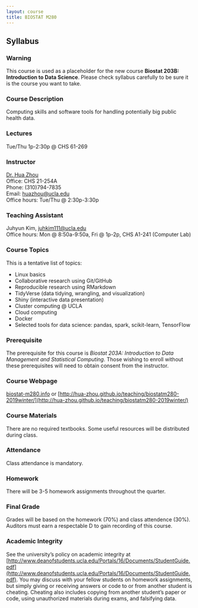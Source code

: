 ```yaml
---
layout: course
title: BIOSTAT M280
---
```


## Syllabus

### Warning

This course is used as a placeholder for the new course **Biostat 203B: Introduction to Data Science**. Please check syllabus carefully to be sure it is the course you want to take.

### Course Description

Computing skills and software tools for handling potentially big public health data.   

### Lectures  

Tue/Thu 1p-2:30p @ CHS 61-269   

### Instructor

[Dr. Hua Zhou](http://hua-zhou.github.io/)  
Office: CHS 21-254A  
Phone: (310)794-7835  
Email: <huazhou@ucla.edu>  
Office hours: Tue/Thu @ 2:30p-3:30p

### Teaching Assistant

Juhyun Kim, <juhkim111@ucla.edu>  
Office hours: Mon @ 8:50a-9:50a, Fri @ 1p-2p, CHS A1-241 (Computer Lab)  

### Course Topics

This is a tentative list of topics:  
* Linux basics  
* Collaborative research using Git/GitHub   
* Reproducible research using RMarkdown   
* TidyVerse (data tidying, wrangling, and visualization)  
* Shiny (interactive data presentation)  
* Cluster computing @ UCLA  
* Cloud computing  
* Docker  
* Selected tools for data science: pandas, spark, scikit-learn, TensorFlow  

### Prerequisite

The prerequisite for this course is _Biostat 203A: Introduction to Data Management and Statistical Computing_. Those wishing to enroll without these prerequisites will need to obtain consent from the instructor.  

### Course Webpage

[biostat-m280.info](biostat-m280.info) or [http://hua-zhou.github.io/teaching/biostatm280-2019winter/](http://hua-zhou.github.io/teaching/biostatm280-2019winter/)

### Course Materials

There are no required textbooks. Some useful resources will be distributed during class.

### Attendance

Class attendance is mandatory.

### Homework

There will be 3-5 homework assignments throughout the quarter.  


### Final Grade

Grades will be based on the homework (70%) and class attendence (30%). Auditors must earn a respectable D to gain recording of this course.

### Academic Integrity

See the university’s policy on academic integrity at [http://www.deanofstudents.ucla.edu/Portals/16/Documents/StudentGuide.pdf](http://www.deanofstudents.ucla.edu/Portals/16/Documents/StudentGuide.pdf). You may discuss with your fellow students on homework assignments, but simply giving or receiving answers or code to or from another student is cheating. Cheating also includes copying from another student’s paper or code, using unauthorized materials during exams, and falsifying data.

